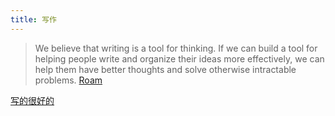 ```yaml
---
title: 写作
---
```

> We believe that writing is a tool for thinking. If we can build a tool for helping people write and organize their ideas more effectively, we can help them have better thoughts and solve otherwise intractable problems.
> [Roam](../knowledge-managent/tools/roam.md)

[写的很好的](./excellent.md)